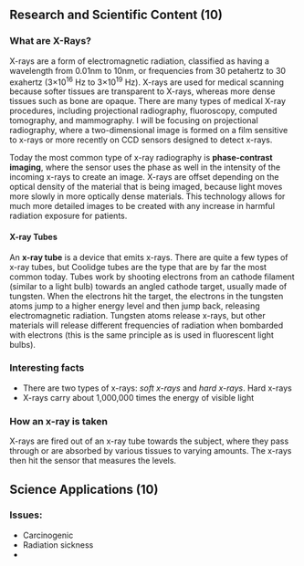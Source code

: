 ## Research and Scientific Content (10)

### What are X-Rays?

X-rays are a form of electromagnetic radiation, classified as having a wavelength from 0.01nm to 10nm, or frequencies from 30 petahertz to 30 exahertz (3×10<sup>16</sup> Hz to 3×10<sup>19</sup> Hz). X-rays are used for medical scanning because softer tissues are transparent to X-rays, whereas more dense tissues such as bone are opaque. There are many types of medical X-ray procedures, including projectional radiography, fluoroscopy, computed tomography, and mammography. I will be focusing on projectional radiography, where a two-dimensional image is formed on a film sensitive to x-rays or more recently on CCD sensors designed to detect x-rays. 

Today the most common type of x-ray radiography is **phase-contrast imaging**, where the sensor uses the phase as well in the intensity of the incoming x-rays to create an image. X-rays are offset depending on the optical density of the material that is being imaged, because light moves more slowly in more optically dense materials. This technology allows for much more detailed images to be created with any increase in harmful radiation exposure for patients.

#### X-ray Tubes

An **x-ray tube** is a device that emits x-rays. There are quite a few types of x-ray tubes, but Coolidge tubes are the type that are by far the most common today. Tubes work by shooting electrons from an cathode filament (similar to a light bulb) towards an angled cathode target, usually made of tungsten. When the electrons hit the target, the electrons in the tungsten atoms jump to a higher energy level and then jump back, releasing electromagnetic radiation. Tungsten atoms release x-rays, but other materials will release different frequencies of radiation when bombarded with electrons (this is the same principle as is used in fluorescent light bulbs).

### Interesting facts

* There are two types of x-rays: *soft x-rays* and *hard x-rays*. Hard x-rays 
* X-rays carry about 1,000,000 times the energy of visible light

### How an x-ray is taken

X-rays are fired out of an x-ray tube towards the subject, where they pass through or are absorbed by various tissues to varying amounts. The x-rays then hit the sensor that measures the levels.


## Science Applications (10)

### Issues:

- Carcinogenic
- Radiation sickness
- 

[^x-ray_tube]: ![](https://www.orau.org/ptp/collection/xraytubescoolidge/GE-D17.jpg)
